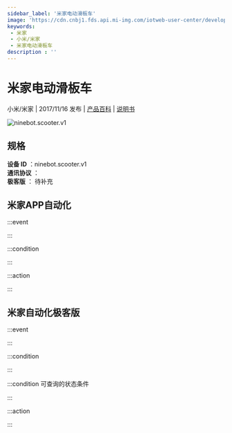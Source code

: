 ```yaml
---
sidebar_label: '米家电动滑板车'
image: 'https://cdn.cnbj1.fds.api.mi-img.com/iotweb-user-center/developer_1679047512566leCWVipa.png?GalaxyAccessKeyId=AKVGLQWBOVIRQ3XLEW&Expires=9223372036854775807&Signature=4dzvw5JrOwRcEGFZz7dZW15hT3s='
keywords: 
 - 米家
 - 小米/米家
 - 米家电动滑板车
description : ''
---
```

# 米家电动滑板车

小米/米家 | 2017/11/16 发布 | [产品百科](https://home.mi.com/webapp/content/baike/product/index.html?model=ninebot.scooter.v1/) | [说明书](https://home.mi.com/views/introduction.html?model=ninebot.scooter.v1&region=cn)

![ninebot.scooter.v1](https://cdn.cnbj1.fds.api.mi-img.com/iotweb-user-center/developer_1679047512566leCWVipa.png?GalaxyAccessKeyId=AKVGLQWBOVIRQ3XLEW&Expires=9223372036854775807&Signature=4dzvw5JrOwRcEGFZz7dZW15hT3s=)

## 规格  
> 
**设备 ID** ：ninebot.scooter.v1  
**通讯协议** ：  
**极客版**  ： 待补充 


## 米家APP自动化  

:::event  

:::

:::condition  

:::

:::action   

:::

## 米家自动化极客版  

:::event  

:::

:::condition  

:::

:::condition 可查询的状态条件  

:::

:::action  

:::

        

